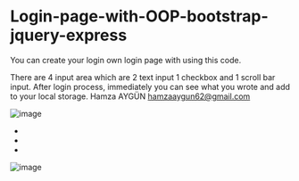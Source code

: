 # Login-page-with-OOP-bootstrap-jquery-express

You can create your login own login page with using this code. 

There are 4 input area which are 2 text input 1 checkbox and 1 scroll bar input. After login process, immediately you can see what you wrote and add to your local storage.
Hamza AYGÜN
hamzaaygun62@gmail.com

![image](https://user-images.githubusercontent.com/85802866/146636718-4ac21ca1-1015-4a48-ae36-5de541673b3e.png)

*
*
*
![image](https://user-images.githubusercontent.com/85802866/146636727-47b8a144-1255-4654-811a-0f5197338715.png)
